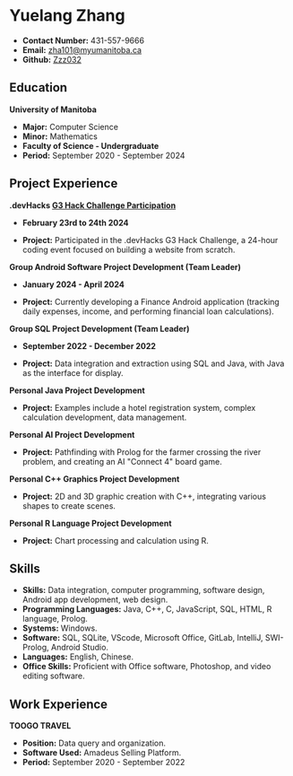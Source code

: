 # Yuelang Zhang

- **Contact Number:** 431-557-9666
- **Email:** zha101@myumanitoba.ca
- **Github:** [Zzz032](https://github.com/Zzz032)

## Education

**University of Manitoba**

- **Major:** Computer Science
- **Minor:** Mathematics
- **Faculty of Science - Undergraduate**
- **Period:** September 2020 - September 2024

## Project Experience

**.devHacks [G3 Hack Challenge Participation](https://github.com/devhacks-2024/I-O-Tech-Repository?tab=readme-ov-file)**

- **February 23rd to 24th 2024**

- **Project:** Participated in the .devHacks G3 Hack Challenge, a 24-hour coding event focused on building a website from scratch.

**Group Android Software Project Development (Team Leader)**

- **January 2024 - April 2024**

- **Project:** Currently developing a Finance Android application (tracking daily expenses, income, and performing financial loan calculations).

**Group SQL Project Development (Team Leader)**

- **September 2022 - December 2022**

- **Project:** Data integration and extraction using SQL and Java, with Java as the interface for display.

**Personal Java Project Development**

- **Project:** Examples include a hotel registration system, complex calculation development, data management.

**Personal AI Project Development**

- **Project:** Pathfinding with Prolog for the farmer crossing the river problem, and creating an AI "Connect 4" board game.

**Personal C++ Graphics Project Development**

- **Project:** 2D and 3D graphic creation with C++, integrating various shapes to create scenes.

**Personal R Language Project Development**

- **Project:** Chart processing and calculation using R.

## Skills

- **Skills:** Data integration, computer programming, software design, Android app development, web design.
- **Programming Languages:** Java, C++, C, JavaScript, SQL, HTML, R language, Prolog.
- **Systems:** Windows.
- **Software:** SQL, SQLite, VScode, Microsoft Office, GitLab, IntelliJ, SWI-Prolog, Android Studio.
- **Languages:** English, Chinese.
- **Office Skills:** Proficient with Office software, Photoshop, and video editing software.

## Work Experience

**TOOGO TRAVEL**

- **Position:** Data query and organization.
- **Software Used:** Amadeus Selling Platform.
- **Period:** September 2020 - September 2022
